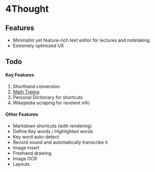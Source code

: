 # 4Thought

## Features

-   Minimalist yet feature-rich text editor for lectures and notetaking
-   Extremely optimized UX

## Todo

#### Key Features

1. Shorthand conversion
1. [Math Typing](https://latexer.ymath.io/)
1. Personal Dictionary for shortcuts
1. Wikepedia scraping for revelent info

#### Other Features

-   Markdown shortcuts (with rendering)
-   Define Key words / Highlighted words
-   Key word auto-detect
-   Record sound and automatically transcribe it
-   Image insert
-   Freehand drawing
-   Image OCR
-   Layouts

